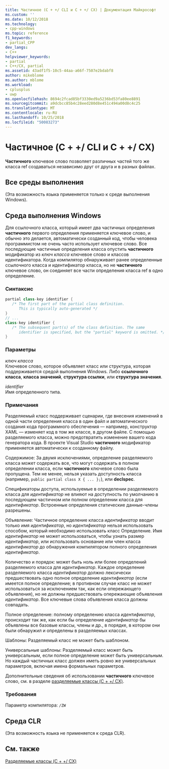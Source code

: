 ```yaml
---
title: Частичное (C + +/ CLI и C + +/ CX) | Документация Майкрософт
ms.custom: ''
ms.date: 10/12/2018
ms.technology:
- cpp-windows
ms.topic: reference
f1_keywords:
- partial_CPP
dev_langs:
- C++
helpviewer_keywords:
- partial
- C++/CX, partial
ms.assetid: 43adf1f5-10c5-44aa-a66f-7507e2bdabf8
author: mikeblome
ms.author: mblome
ms.workload:
- cplusplus
- uwp
ms.openlocfilehash: 8694c2fcad85bf3330ed9a5236bd53fa80ee8891
ms.sourcegitcommit: a9dcbcc85b4c28eed280d8e451c494a00d8c4c25
ms.translationtype: MT
ms.contentlocale: ru-RU
ms.lasthandoff: 10/25/2018
ms.locfileid: "50083273"
---
```

# <a name="partial--ccli-and-ccx"></a>Частичное (C + +/ CLI и C + +/ CX)

**Частичного** ключевое слово позволяет различных частей того же класса ref создаваться независимо друг от друга и в разных файлах.

## <a name="all-runtimes"></a>Все среды выполнения

(Эта возможность языка применяется только к среде выполнения Windows).

## <a name="windows-runtime"></a>Среда выполнения Windows

Для ссылочного класса, который имеет два частичных определения **частичного** первого определения применяется ключевое слово, и обычно это делается, автоматически созданный код, чтобы человека программистом не очень часто использует ключевое слово. Все последующие частичные определения класса опустить **частичного** модификатор из *ключ класса* ключевое слово и классов идентификатора. Когда компилятор обнаруживает ранее определенные ссылочного класса и идентификатор класса, но не **частичного** ключевое слово, он соединяет все части определения класса ref в одно определение.

### <a name="syntax"></a>Синтаксис

```cpp
partial class-key identifier {
   /* The first part of the partial class definition.
      This is typically auto-generated */
}
// ...
class-key identifier {
   /* The subsequent part(s) of the class definition. The same
      identifier is specified, but the "partial" keyword is omitted. */
}
```

### <a name="parameters"></a>Параметры

*ключ класса*<br/>
Ключевое слово, которое объявляет класс или структура, которая поддерживается средой выполнения Windows. Либо **ссылочного класса**, **класса значений**, **структура ссылки**, или **структура значения**.

*identifier*<br/>
Имя определенного типа.

### <a name="remarks"></a>Примечания

Разделяемый класс поддерживает сценарии, где внесения изменений в одной части определения класса в один файл и автоматического создания кода программного обеспечения — например, конструктор XAML — изменяет код в том же классе, в другом файле. С помощью разделяемого класса, можно предотвратить изменение вашего кода генератора кода. В проекте Visual Studio **частичного** модификатор применяется автоматически к созданному файлу.

Содержимое: За двумя исключениями, определение разделяемого класса может содержать все, что могут содержать в полном определении класса, если **частичного** ключевое слово была пропущена. Тем не менее, нельзя указать доступность класса (например, `public partial class X { ... };`), или **declspec**.

Спецификаторы доступа, используемые в определении разделяемого класса для *идентификатор* не влияют на доступность по умолчанию в последующем частичном или полном определении класса для *идентификатор*. Встроенные определения статические данные-члены разрешены.

Объявление: Частичное определение класса *идентификатор* вводит только имя *идентификатор*, но *идентификатор* нельзя использовать способом, который необходимо использовать класс Определение. Имя *идентификатор* не может использоваться, чтобы узнать размер *идентификатор*, или использовать основание или член класса *идентификатор* до обнаружения компилятором полного определения *идентификатор*.

Количество и порядок: может быть ноль или более определений разделяемого класса для *идентификатор*. Каждое определение разделяемого класса *идентификатор* должно лексически предшествовать одно полное определение *идентификатор* (если имеется полное определение; в противном случае класс не может использоваться за исключением так, как если опережающего объявления), но не должны предшествовать опережающие объявления *идентификатор*. Все ключевые слова объявления класса должны совпадать.

Полное определение: полному определению класса *идентификатор*, происходит так же, как если бы определение *идентификатор* бы объявлены все базовые классы, члены и др., в порядке, в котором они были обнаружил и определены в разделяемых классах.

Шаблоны: Разделяемый класс не может быть шаблоном.

Универсальные шаблоны: Разделяемый класс может быть универсальным, если полное определение может быть универсальным. Но каждый частичных класс должен иметь ровно же универсальных параметров, включая имена формальных параметров.

Дополнительные сведения об использовании **частичного** ключевое слово, см. в разделе [разделяемые классы (C + +/ CX)](http://go.microsoft.com/fwlink/p/?LinkId=249023).

### <a name="requirements"></a>Требования

Параметр компилятора: `/ZW`

## <a name="common-language-runtime"></a>Среда CLR

(Эта возможность языка не применяется к среда CLR).

## <a name="see-also"></a>См. также

[Разделяемые классы (C + +/ CX)](http://go.microsoft.com/fwlink/p/?LinkId=249023)